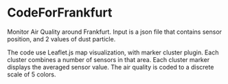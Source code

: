 # CodeForFrankfurt
Monitor Air Quality around Frankfurt. 
Input is a json file that contains sensor position, and 2 values of dust particle.


The code use Leaflet.js map visualization, with marker cluster plugin.
Each cluster combines a number of sensors in that area. 
Each cluster marker displays the averaged sensor value. 
The air quality is coded to a discrete scale of 5 colors.



